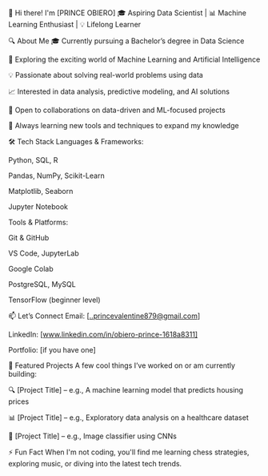 👋 Hi there! I'm [PRINCE OBIERO]
🎓 Aspiring Data Scientist | 📊 Machine Learning Enthusiast | 💡 Lifelong Learner

🔍 About Me
🎓 Currently pursuing a Bachelor’s degree in Data Science

🤖 Exploring the exciting world of Machine Learning and Artificial Intelligence

💡 Passionate about solving real-world problems using data

📈 Interested in data analysis, predictive modeling, and AI solutions

💬 Open to collaborations on data-driven and ML-focused projects

🧠 Always learning new tools and techniques to expand my knowledge

🛠️ Tech Stack
Languages & Frameworks:

Python, SQL, R

Pandas, NumPy, Scikit-Learn

Matplotlib, Seaborn

Jupyter Notebook

Tools & Platforms:

Git & GitHub

VS Code, JupyterLab

Google Colab

PostgreSQL, MySQL

TensorFlow (beginner level)

📫 Let’s Connect
Email: [..princevalentine879@gmail.com]

LinkedIn: [www.linkedin.com/in/obiero-prince-1618a8311]

Portfolio: [if you have one]

📂 Featured Projects
A few cool things I’ve worked on or am currently building:

🔍 [Project Title] – e.g., A machine learning model that predicts housing prices

📊 [Project Title] – e.g., Exploratory data analysis on a healthcare dataset

🤖 [Project Title] – e.g., Image classifier using CNNs

⚡ Fun Fact
When I'm not coding, you'll find me learning chess strategies, exploring music, or diving into the latest tech trends.
